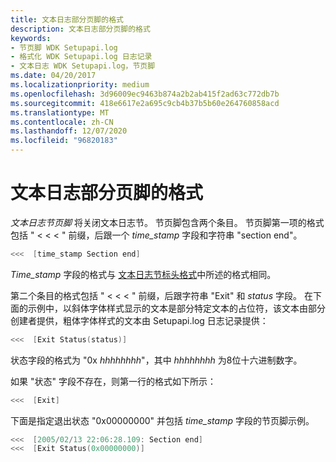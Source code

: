 ```yaml
---
title: 文本日志部分页脚的格式
description: 文本日志部分页脚的格式
keywords:
- 节页脚 WDK Setupapi.log
- 格式化 WDK Setupapi.log 日志记录
- 文本日志 WDK Setupapi.log，节页脚
ms.date: 04/20/2017
ms.localizationpriority: medium
ms.openlocfilehash: 3d96009ec9463b874a2b2ab415f2ad63c772db7b
ms.sourcegitcommit: 418e6617e2a695c9cb4b37b5b60e264760858acd
ms.translationtype: MT
ms.contentlocale: zh-CN
ms.lasthandoff: 12/07/2020
ms.locfileid: "96820183"
---
```

# <a name="format-of-a-text-log-section-footer"></a>文本日志部分页脚的格式


*文本日志节页脚* 将关闭文本日志节。 节页脚包含两个条目。 节页脚第一项的格式包括 " &lt; &lt; &lt; " 前缀，后跟一个 *time_stamp* 字段和字符串 "section end"。

```cpp
<<<  [time_stamp Section end]
```

*Time_stamp* 字段的格式与 [文本日志节标头格式](format-of-a-text-log-section-header.md)中所述的格式相同。

第二个条目的格式包括 " &lt; &lt; &lt; " 前缀，后跟字符串 "Exit" 和 *status* 字段。 在下面的示例中，以斜体字体样式显示的文本是部分特定文本的占位符，该文本由部分创建者提供，粗体字体样式的文本由 Setupapi.log 日志记录提供：

```cpp
<<<  [Exit Status(status)]
```

状态字段的格式为 "0x *hhhhhhhh*"，其中 *hhhhhhhh* 为8位十六进制数字。

如果 "状态" 字段不存在，则第一行的格式如下所示：

```cpp
<<<  [Exit]
```

下面是指定退出状态 "0x00000000" 并包括 *time_stamp* 字段的节页脚示例。

```cpp
<<<  [2005/02/13 22:06:28.109: Section end]
<<<  [Exit Status(0x00000000)]
```

 

 





